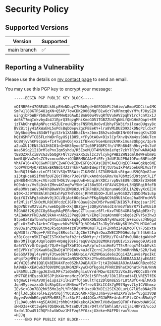 # Security Policy

## Supported Versions

| Version         | Supported          |
| --------------  | ------------------ |
| main branch     | :white_check_mark: |

## Reporting a Vulnerability

Please use the details on [my contact page](https://peter.upfold.org.uk/contact) to send an email.

You may use this PGP key to encrypt your message:

        -----BEGIN PGP PUBLIC KEY BLOCK-----

        mQINBF6+47QBEADLk0LpEHvNDuyC7H6bMgd+0GEOGhPL2h6iw/wBmpVXDCitw4MK
        SmFw1l88GTRS481gXN+Q5AP/7owCDK2006BNgFB1w6cY7eRFmcq8vYMYufJOySZH
        uingjbPbWBFYb8uMunaKMHeQzGAwDJBnW00u4VvqRfUVu6AV2pqhY1rc7cnVzx1J
        Ad6kT7mqIokvby4b4J1EprQ35qzgMhiKmoGO51TGBZZUd7gNNLfQNGHm8Qapt+EM
        jzTAbOhrqHApNPucrA5ZUIrouH2BtaFN5RWL0o6vd1bhyF5W3ifxilxaoDUqsy8c
        BVZBitjy41AkWaEHL5oPdsBqbQepvZgcFBEeKY+lra8VMiDUZD9XJkDNqPzlcbxY
        lWy8boqMvuiB34WffgiS3rb1XA6BhaIk+xJbmxIBh2vaOnQKINrG0fmnsqKtvZOO
        hQiWSMPVTCB5FLnhWDrFgyUSj1BH5L+fFyOtAOw+D1xlCpfXnvQvXm4xsSb6uTcm
        GCBWjyVhKP9cpaG+fI4Twg8vOGjvx2IfBkwxrkGe4En82kVKximua8Qkpgx/Ip/6
        a2uaXU1JEN5JA3JK6I01nQ+UK56yod6TIq69P1GBPCfh/4YRhB64En9hsy+Gs7oV
        Wae5USq21IiBrMlePnxIqm5shdu/R5EseMUJT4MVK9m1eYqt7zkYlR3sFwARAQAB
        tEBQZXRlciBVcGZvbGQgKFNlY3VyaXR5IElzc3VlcykgPHBzZWN1cml0eWFubm91
        bmNlQHVwZm9sZC5vcmcudWs+iQJUBBMBCAA+FiEErj3dUEJUJPBA1OFxc6NEtoQP
        VhAFAl6+47QCGwMFCQPCZwAFCwkIBwIGFQoJCAsCBBYCAwECHgECF4AACgkQc6NE
        toQPVhDMyQ/8C6GxEKNBd14J274kkFAuUNIWep7f8jtU75uIkP4A5bek6MiVu5fV
        3odRQIfNuhzzLnCEl1KlVSQvTRSWisZ1K8MDlLSZ3URMAULsRtgauUS9QRQv82ue
        sI3tgHceH5ifmOfpUFZOcTRRo/PJo8YKPuxAmdn6sGRm/Xu7QbMzSdJ9tgnt7LIf
        pSHBU4H419q+cVUro3UfHOk1VuepsUwE+NcqiWrXDCzrvpNvSEU9ndDUXEr3X06R
        HC0nktx/Vv5LDsktZMnv4KlnqPwY5N+1Al38u5DlrUFAV4S2MirL3NQ5RqiRfeFB
        eReOMWscW6v3AFKhB0wWYDo1DW8HzUrFIRFmBXLhC0pnumW6dQlLIA2QvyXcOZJX
        WI0K+ZJ9Y0B8AlKh2H3xhPpX7HfcO6sjRhWtUbQO+JLBlay9GSDZV3Q5DdMu1uSp
        QqiYGIYAPg3oUsWv9j3CLVBjAot0Oe6cwhPFKgANpNC9k89U1hCeqJha8MfncWV5
        nf2MlisflSHOcMLR8C0PcdzCJGFDrGQau8b2oCM5rPwaWElNIB57ufHzgjsarJPI
        8gDVNb7wM2VuiPv/weEDgd8+XkjQBZgy+j3Q0yKVn6sdI4rm6VfWBrR7YIwVUEi0
        MJGh08f2KjBCC8y68ayHAgPEFaNoyCZTlupuiz6FlrKxvTVD34XR4Bq5Ag0EXr7j
        tAEQANKrFkEUwNC9kAH+nAkS2JPegBBHrV/ERqFJxqA0nm8Pcokq6s2FVr5y3hw3
        8tpe0z4BafbnnYqsD4toa3GbVxEqSgVRAEXDNaDOuN7yHVuaOIjW+SxcvsJ4NGg3
        gELxU+ZmFsI4+b+CYGgpuzhUvP6YKFQjVD9daI3sJDy9YeKKy66lWp7YLMJXdCud
        x983w1n2tQ8BCtNqJkSopAUn4zzUlKWMROmuT7LIvFZRWhzI4BEMoDTCYFJSDxta
        dpW38fz/70qe+F/NtVvptBRss4cfJgC6e72Fq5rOwaZWECXM9GHoL6pfhf4k6h1a
        e3BjCce+n5KITqAEISTnXbeYafb2rtx5kWty+/+I05M//FG+AFdv0U88cigWkHoP
        BN/OMjlKgC4UqnloB0V+WpWqjOsFireq6VH2o202MORsVpUUIvix29eug69JA5sQ
        0a6YCVYvOrDzguQ/7QzE+4gd7XbEIQivwR/pfwJsniHmEzTT5sMroqxY4SxbEvk1
        m5EVPkYeTi9XwaK6aZBwDjWTP9InUv4uJdTZcrnCJvSbs3Th3m6RnMhN/S2R/lwQ
        EeSGXAT0gl4syHYyF3twe0kYI+ohUHpio/VK29MGaide6s2Cgi4ZALuv8sPpoIkC
        oPq4fXgMFKtvlU8BtbbnaYAuCmN5XMD7UXs2Ykw0Xo0BN4xxABEBAAGJAjwEGAEI
        ACYWIQSuPd1QQlQk8EDU4XFzo0S2hA9WEAUCXr7jtAIbDAUJA8JnAAAKCRBzo0S2
        hA9WEHkXEACw63fQ9VDMCqmJKGN2PkywCHQfkgomLPFNRCD9heCXQhWtkPsH/NnN
        wlR6MbLLZErgpJ6Zn4LMFs71dQm5Mg4iuUYrdrMQwrG287XiVXnJBvVKQCcOSrYH
        zM7TGBiMEyzo0J0SJPjbX4rmnsMcz9DYZd1t5FPssM/lDkIJRcudt4ELVRE5TfEK
        GtgWwQIFvuAVUOjeiupsZF1lH2BYfQjSWultTqz2DlQm8ES5rL8tABfC+HElMAxb
        JqnHMycexzxaOrUcRhpQ3zvlEH6vwFTvTrezS1KiIC4k7gM97Ngvv7Ly1CVUhmxz
        IEv6c+GOn7BD2hK55Mo2gPLYFh5B0sMjXxcUk3NJIi2SEK2OLurLG7lU5e8NAg7R
        4njlJdLqko76lFEZy6tnGjjYUC8IS6ARF/dqyJJma+yu+emZXPolBa+fV5gxzVOB
        Ggye4VwWhBGzyWVFMvBB3jTiz3ArF2zd44QXuzFGJWPB+4rAuE1FtzXC+aB5wUy7
        jlL0A8uohV+4g5EAK002rbhbCntD8kekcA2A3mKlVUdwQauSQT0F+fWcwbUWKSGC
        sHHD3s+KKt3wpFG7QSQHxBL7HtsnDUfz8s/O4T/hfbWhlaO/vsIjaL40PYd/ucoJ
        SxdolIDw451C9QFhlwVWOwz1MfFzqSPY0zxjGXeke+M4FPDtrwxYLw==
        =HJJq
        -----END PGP PUBLIC KEY BLOCK-----

